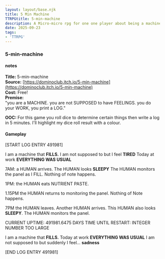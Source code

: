 ```yaml
---
layout: layout/base.njk
title: 5 Min Machine
TTRPGtitle: 5-min-machine
description: A Micro-micro rpg for one one player about being a machine that does things and writes logs
date: 2025-09-23
tags:  
- 'TTRPG'
---
```


<div class="textbox">

### 5-min-machine

#### notes 
**Title:**  5-min-machine   
**Source:** [https://dominoclub.itch.io/5-min-machine](https://dominoclub.itch.io/5-min-machine)    
**Cost:** Free!   
**Premise:**      
"you are a MACHINE. you are not SUPPOSED to have FEELINGS. you do your WORK, you print a LOG." 

<strong>OOC:</strong> For this game you roll dice to determine certain things then write a log in 5 minutes. I'll highlight my dice roll result with a colour.  

#### Gameplay

[START LOG ENTRY 491981]

I am a machine that <strong>FILLS.</strong> 
I am not supposed to but I feel <strong>TIRED</strong>
Today at work <strong>EVERYTHING WAS USUAL</strong> 

7AM: a HUMAN arrives. The HUMAN looks <strong>SLEEPY</strong> The HUMAN monitors the panel as I FILL. Nothing of note happens. 

1PM: the HUMAN eats NUTRIENT PASTE. 

1.15PM the HUMAN returns to monitoring the panel. Nothing of Note happens. 

7PM the HUMAN leaves. Another HUMAN arrives. This HUMAN also looks <strong>SLEEPY</strong>. The HUMAN monitors the panel. 

CURRENT UPTIME: 491981.6475 DAYS
TIME UNTIL RESTART: INTEGER NUMBER TOO LARGE

I am a machine that <strong>FILLS.</strong> 
Today at work <strong>EVERYTHING WAS USUAL</strong> 
I am not supposed to but suddenly I feel... <strong>sadness</strong>

[END LOG ENTRY 491981]

</div>
 